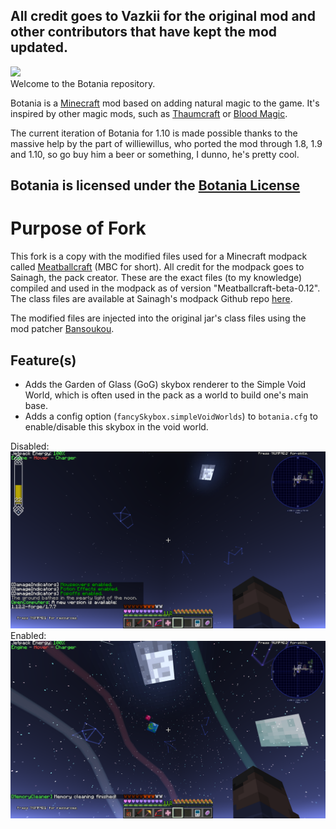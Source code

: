## **All credit goes to Vazkii for the original mod and other contributors that have kept the mod updated.**
![](web/img/logo.png)  
Welcome to the Botania repository.  

Botania is a [Minecraft](https://minecraft.net/) mod based on adding natural magic to the game. It's inspired by other magic mods, such as [Thaumcraft](https://www.curseforge.com/minecraft/mc-mods/thaumcraft) or [Blood Magic](https://www.curseforge.com/minecraft/mc-mods/blood-magic).  

The current iteration of Botania for 1.10 is made possible thanks to the massive help by the part of williewillus, who ported the mod through 1.8, 1.9 and 1.10, so go buy him a beer or something, I dunno, he's pretty cool.

Botania is licensed under the [Botania License](http://botaniamod.net/license.php)
---
# Purpose of Fork
This fork is a copy with the modified files used for a Minecraft modpack called [Meatballcraft](https://www.curseforge.com/minecraft/modpacks/meatballcraft) (MBC for short). All credit for the modpack goes to Sainagh, the pack creator. These are the exact files (to my knowledge) compiled and used in the modpack as of version "Meatballcraft-beta-0.12". The class files are available at Sainagh's modpack Github repo [here](https://github.com/sainagh/meatballcraft).

The modified files are injected into the original jar's class files using the mod patcher [Bansoukou](https://www.curseforge.com/minecraft/mc-mods/bansoko).

## Feature(s)
- Adds the Garden of Glass (GoG) skybox renderer to the Simple Void World, which is often used in the pack as a world to build one's main base.
- Adds a config option (`fancySkybox.simpleVoidWorlds`) to `botania.cfg` to enable/disable this skybox in the void world.

Disabled:
![With skybox disabled](web/img/without_skybox.png)
Enabled:
![With skybox enabled](web/img//with_skybox.png)
